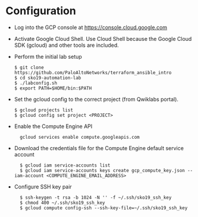 # Configuration

*   Log into the GCP console at https://console.cloud.google.com

*   Activate Google Cloud Shell. Use Cloud Shell because the Google Cloud SDK (gcloud) and other tools are included.

*   Perform the initial lab setup

        $ git clone https://github.com/PaloAltoNetworks/terraform_ansible_intro
        $ cd sko19-automation-lab
        $ ./labconfig.sh
        $ export PATH=$HOME/bin:$PATH

*   Set the gcloud config to the correct project (from Qwiklabs portal).

        $ gcloud projects list
        $ gcloud config set project <PROJECT>

* Enable the Compute Engine API

        gcloud services enable compute.googleapis.com

* Download the credentials file for the Compute Engine default service account

        $ gcloud iam service-accounts list
        $ gcloud iam service-accounts keys create gcp_compute_key.json --iam-account <COMPUTE_ENGINE_EMAIL_ADDRESS>

* Configure SSH key pair

        $ ssh-keygen -t rsa -b 1024 -N '' -f ~/.ssh/sko19_ssh_key
        $ chmod 400 ~/.ssh/sko19_ssh_key
        $ gcloud compute config-ssh --ssh-key-file=~/.ssh/sko19_ssh_key
